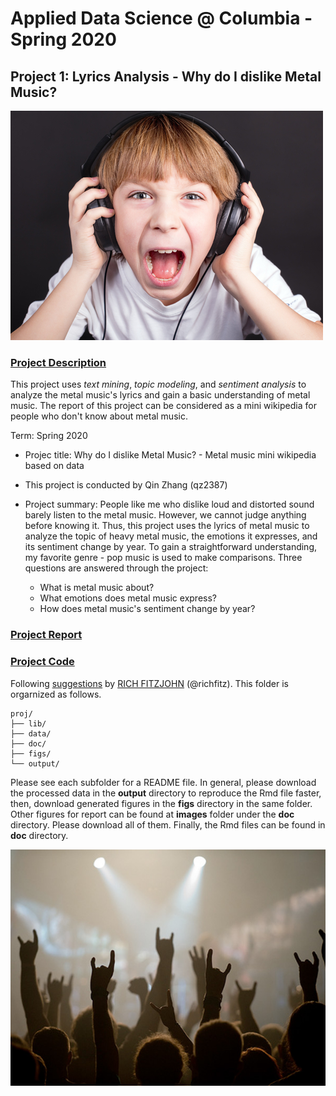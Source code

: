# Applied Data Science @ Columbia - Spring 2020
## Project 1: Lyrics Analysis - Why do I dislike Metal Music?

![image](doc/images/loudmusic.jpg)

### [Project Description](doc/)
This project uses *text mining*, *topic modeling*, and *sentiment analysis* to analyze the metal music's lyrics and gain a basic understanding of metal music. The report of this project can be considered as a mini wikipedia for people who don't know about metal music. 

Term: Spring 2020

+ Projec title: Why do I dislike Metal Music? - Metal music mini wikipedia based on data
+ This project is conducted by Qin Zhang (qz2387)

+ Project summary: People like me who dislike loud and distorted sound barely listen to the metal music. However, we cannot judge anything before knowing it. Thus, this project uses the lyrics of metal music to analyze the topic of heavy metal music, the emotions it expresses, and its sentiment change by year. To gain a straightforward understanding, my favorite genre - pop music is used to make comparisons. Three questions are answered through the project:
  * What is metal music about?
  * What emotions does metal music express?
  * How does metal music's sentiment change by year?
  

### [Project Report](doc/)


### [Project Code](doc/)



Following [suggestions](http://nicercode.github.io/blog/2013-04-05-projects/) by [RICH FITZJOHN](http://nicercode.github.io/about/#Team) (@richfitz). This folder is orgarnized as follows.

```
proj/
├── lib/
├── data/
├── doc/
├── figs/
└── output/
```

Please see each subfolder for a README file. In general, please download the processed data in the **output** directory to reproduce the Rmd file faster, then, download generated figures in the **figs** directory in the same folder. Other figures for report can be found at **images** folder under the **doc** directory. Please download all of them. Finally, the Rmd files can be found in **doc** directory.


![image](doc/images/metalconcert.jpg)
